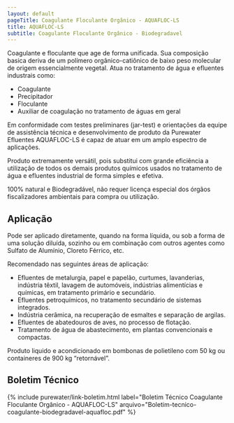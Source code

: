 ```yaml
---
layout: default
pageTitle: Coagulante Floculante Orgânico - AQUAFLOC-LS
title: AQUAFLOC-LS
subtitle: Coagulante Floculante Orgânico - Biodegradavel
---
```


Coagulante e floculante que age de forma unificada. Sua composição basica deriva de um polímero orgânico-catiônico de baixo peso molecular de origem essencialmente vegetal. Atua no tratamento de água e efluentes industrais como:

- Coagulante
- Precipitador
- Floculante
- Auxiliar de coagulação no tratamento de águas em geral

Em conformidade com testes preliminares (jar-test) e orientações da equipe de assistência técnica e desenvolvimento de produto da Purewater Efluentes AQUAFLOC-LS é capaz de atuar em um amplo espectro de aplicações. 

Produto extremamente versátil, pois substitui com grande eficiência a utilização de todos os demais produtos químicos usados no tratamento de água e efluentes industrial de forma simples e efetiva.

100% natural e Biodegradável, não requer licença especial dos órgãos fiscalizadores ambientais para compra ou utilização.

## Aplicação

Pode ser aplicado diretamente, quando na forma líquida, ou sob a forma de uma solução diluída, sozinho ou em combinação com outros agentes como Sulfato de Alumínio, Cloreto Férrico, etc.

Recomendado nas seguintes áreas de aplicação:

- Efluentes de metalurgia, papel e papelão, curtumes, lavanderias, indústria têxtil, lavagem de automóveis, indústrias alimentícias e químicas, em tratamento primário e secundário.
- Efluentes petroquímicos, no tratamento secundário de sistemas integrados.
- Indústria cerâmica, na recuperação de esmaltes e separação de argilas.
- Efluentes de abatedouros de aves, no processo de flotação.
- Tratamento de água de abastecimento, em plantas convencionais e compactas.

Produto liquido e acondicionado em bombonas de polietileno com 50 kg ou containeres de 900 kg “retornável”.

## Boletim Técnico

{% include purewater/link-boletim.html 
   label="Boletim Técnico Coagulante Floculante Orgânico - AQUAFLOC-LS" 
   arquivo="Boletim-tecnico-coagulante-biodegradavel-aquafloc.pdf" %}
